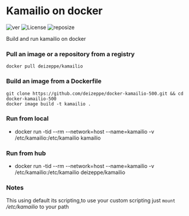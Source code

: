 # Kamailio on docker
![ver](https://img.shields.io/github/v/release/deizeppe/docker-kamailio-500?color=red&style=plastic)
![License](https://img.shields.io/github/license/deizeppe/docker-kamailio-500?color=yellow&style=plastic)
![reposize](https://img.shields.io/github/repo-size/deizeppe/docker-kamailio-500?color=orange&style=plastic)


Build and run kamailio on docker


### Pull an image or a repository from a registry
	docker pull deizeppe/kamailio

### Build an image from a Dockerfile
	git clone https://github.com/deizeppe/docker-kamailio-500.git && cd docker-kamailio-500
	docker image build -t kamailio .
	
### Run from local
* docker run -tid --rm --network=host --name=kamailio -v /etc/kamailio:/etc/kamailio kamailio 

### Run from hub
* docker run -tid --rm --network=host --name=kamailio -v /etc/kamailio:/etc/kamailio deizeppe/kamailio 

### Notes
This using default its scripting,to use your custom scripting just `mount` */etc/kamailio* to your path

